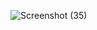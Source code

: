 
![Screenshot (35)](https://user-images.githubusercontent.com/94447073/143299460-49537413-3a21-454e-ac5d-523d1aefc203.png)
